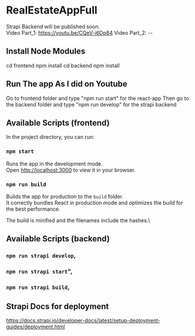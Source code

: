 # RealEstateAppFull
Strapi Backend will be published soon.\
Video Part_1: https://youtu.be/CQeV-i6Dp84
Video Part_2: --

## Install Node Modules
cd frontend
npm install
cd backend
npm install

## Run The app As I did on Youtube
Go to frontend folder and type "npm run start" for the react-app
Then go to the backend folder and type "npm run develop" for the strapi backend

## Available Scripts (frontend)
In the project directory, you can run:

### `npm start`

Runs the app in the development mode.\
Open [http://localhost:3000](http://localhost:3000) to view it in your browser.

### `npm run build`

Builds the app for production to the `build` folder.\
It correctly bundles React in production mode and optimizes the build for the best performance.

The build is minified and the filenames include the hashes.\

## Available Scripts (backend)
### `npm run strapi develop`,
### `npm run strapi start`",
### `npm run strapi build`,

## Strapi Docs for deployment
https://docs.strapi.io/developer-docs/latest/setup-deployment-guides/deployment.html
